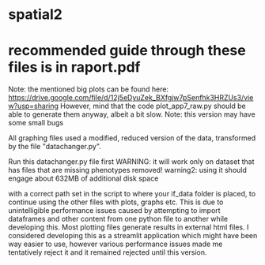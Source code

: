 # spatial2

# recommended guide through these files is in raport.pdf

Note: the mentioned big plots can be found here: https://drive.google.com/file/d/12j5eDyuZek_BXfgjw7pSenfhk3HRZUs3/view?usp=sharing
However, mind that the code plot_app7_raw.py should be able to generate them anyway, albeit a bit slow.
Note: this version may have some small bugs

All graphing files used a modified, reduced version of the data, transformed by the file "datachanger.py". 

Run this datachanger.py file first 
WARNING: it will work only on dataset that has files that are missing phenotypes removed! 
warning2: using it should engage about 632MB of additional disk space

with a correct path set in the script to where your if_data folder is placed, to continue using the other files with plots, graphs etc. This is due to unintelligible performance issues caused by attempting to import dataframes and other content from one python file to another while developing this. Most plotting files generate results in external html files. I considered developing this as a streamlit application which might have been way easier to use, however various performance issues made me tentatively reject it and it remained rejected until this version.
